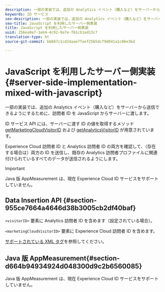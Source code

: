 ```yaml
---
description: 一部の実装では、追加の Analytics イベント（購入など）をサーバーから送信できるようにするために、訪問者 ID を JavaScript からサーバーに渡します。
keywords: ID サービス
seo-description: 一部の実装では、追加の Analytics イベント（購入など）をサーバーから送信できるようにするために、訪問者 ID を JavaScript からサーバーに渡します。
seo-title: JavaScript を利用したサーバー側実装
title: JavaScript を利用したサーバー側実装
uuid: 256ea0e7-1eb4-4c92-9a7e-f61cb1ed13c7
translation-type: ht
source-git-commit: bb687c1cd14aae7faef2565dcf9d041a1c06e3bd

---
```



# JavaScript を利用したサーバー側実装 {#server-side-implementation-mixed-with-javascript}

一部の実装では、追加の Analytics イベント（購入など）をサーバーから送信できるようにするために、訪問者 ID を JavaScript からサーバーに渡します。

ID サービス API には、サーバーに渡す ID の値を取得するメソッド [getMarketingCloudVisitorID](../../mcvid-library/mcvid-get-set/mcvid-getmcvid.md) および [getAnalyticsVisitorID](../../mcvid-library/mcvid-get-set/mcvid-getanalyticsvisitorid.md) が用意されています。

Experience Cloud 訪問者 ID と Analytics 訪問者 ID の両方を確認して、（存在する場合は）両方の ID を送信し、既存の Analytics 訪問者プロファイルに関連付けられているすべてのデータが送信されるようにします。

>[!IMPORTANT]
>
>Java 版 AppMeasurement は、現在 Experience Cloud ID サービスをサポートしていません。

## Data Insertion API {#section-955ce7664a4646d38b3005cb2df40baf}

`<visitorID>` 要素に Analytics 訪問者 ID を含めます（設定されている場合）。

`<marketingCloudVisitorID>` 要素に Experience Cloud 訪問者 ID を含めます。

[サポートされている XML タグ](https://marketing.adobe.com/developer/ja_JP/documentation/data-insertion/r-supported-tags)を参照してください。

##  Java 版 AppMeasurement{#section-d664b94934924d048300d9c2b6560085}

Java 版 AppMeasurement は、現在 Experience Cloud ID サービスをサポートしていません。
